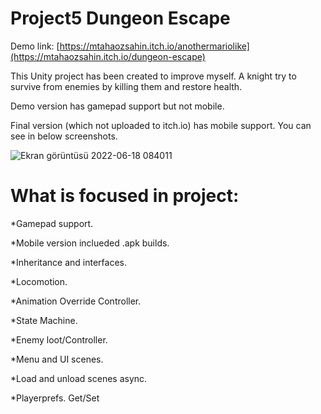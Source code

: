 # Project5 Dungeon Escape
Demo link: [https://mtahaozsahin.itch.io/anothermariolike](https://mtahaozsahin.itch.io/dungeon-escape)

This Unity project has been created to improve myself. A knight try to survive from enemies by killing them and restore health.

Demo version has gamepad support but not mobile.

Final version (which not uploaded to itch.io) has mobile support. You can see in below screenshots.

![Ekran görüntüsü 2022-06-18 084011](https://user-images.githubusercontent.com/87945619/174424725-0dbbcd45-cd6f-432c-a38b-07237bb39a23.png)



# What is focused in project:

*Gamepad support.

*Mobile version inclueded .apk builds.

*Inheritance and interfaces.

*Locomotion.

*Animation Override Controller.

*State Machine.

*Enemy loot/Controller.

*Menu and UI scenes.

*Load and unload scenes async.

*Playerprefs. Get/Set
